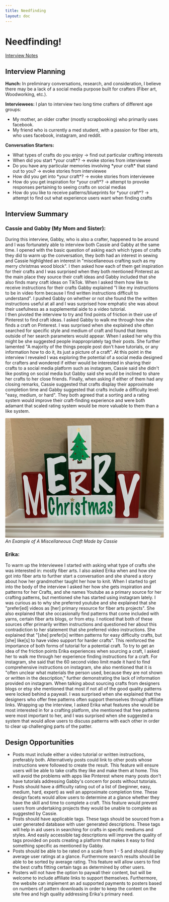 ```yaml
---
title: Needfinding
layout: doc
---
```


# Needfinding!

<a href="/Needfinding Interview Notes.pdf" download="Interview Notes">Interview Notes</a>

## Interview Planning

**Hunch:** In preliminary conversations, research, and consideration, I believe there may be a lack of a social media purpose built for crafters (Fiber art, Woodworking, etc.).

**Interviewees:** I plan to interview two long time crafters of different age groups: 
- My mother, an older crafter (mostly scrapbooking) who primarily uses facebook.
- My friend who is currently a med student, with a passion for fiber arts, who uses facebook, instagram, and reddit.

**Conversation Starters:**
- What types of crafts do you enjoy -> find out particular crafting interests
- When did you start \*your craft\*? -> evoke stories from interviewee
- Do you have any particular memories involving \*your craft\* that stand out to you? -> evoke stories from interviewee
- How did you get into \*your craft\*? -> evoke stories from interviewee
- How do you get inspiration for \*your craft\*? -> attempt to provoke responses pertaining to seeing crafts on social medias
- How do you like to receive patterns/blueprints for \*your craft\*? -> attempt to find out what experience users want when finding crafts

## Interview Summary
### Cassie and Gabby (My Mom and Sister):
During this interview, Gabby, who is also a crafter, happened to be around and I was fortunately able to interview both Cassie and Gabby at the same time. I opened with the basic question of asking each which types of crafts they did to warm up the conversation, they both had an interest in sewing and Cassie highlighted an interest in "miscellaneous crafting such as my merry christmas wood block". I then asked how each of them get inspiration for their crafts and I was surprised when they both mentioned Pinterest as the main place they source their craft ideas and Gabby included that she also finds many craft ideas on TikTok. When I asked them how like to receive instructions for their crafts Gabby explained "I like my instructions to be in video form because I find written instructions difficult to understand". I pushed Gabby on whether or not she found the the written instructions useful at all and I was surprised how emphatic she was about their usefulness as a supplemental aide to a video tutorial. \
I then pivoted the interview to try and find points of friction in their use of Pinterest to find craft ideas. I asked Gabby to walk me through how she finds a craft on Pinterest. I was surprised when she explained she often searched for specific style and medium of craft and found that items outside of her search parameters would appear. When I asked her why this might be she suggested people inappropriately tag their posts. She further lamented "A majority of the things people post don't have tutorials, or any information how to do it, its just a picture of a craft". At this point in the interview I revealed I was exploring the potential of a social media designed for crafters and wondered if either would be interested in sharing their crafts to a social media platform such as instagram, Cassie said she didn't like posting on social media but Gabby said she would be inclined to share her crafts to her close friends. Finally, when asking if either of them had any closing remarks, Cassie suggested that crafts display their approximate completion time and Gabby suggested that crafts include a difficulty level: "easy, medium, or hard". They both agreed that a sorting and a rating system would improve their craft-finding experience and were both adamant that scaled rating system would be more valuable to them than a like system.


![An Example of A Miscellaneous Craft Made by Cassie](../Assets/christmasBlocks.jpg)
*An Example of A Miscellaneous Craft Made by Cassie*

### Erika:
To warm up the Interviewee I started with asking what type of crafts she was interested in: mostly fiber arts. I also asked Erika when and how she got into fiber arts to further start a conversation and she shared a story about how her grandmother taught her how to knit. When I started to get into the body of the interview I asked her how she gets inspiration and patterns for her Crafts, and she names Youtube as a primary source for her crafting patterns, but mentioned she has started using instagram lately. I was curious as to why she preferred youtube and she explained that she "prefer\[ed\] videos as \[her\] primary resource for fiber arts projects". She also explained that she occasionally find patterns that come included with yarns, certain fiber arts blogs, or from etsy. I noticed that both of these sources offer primarily written instructions and questioned her about this contradiction to her statement that she preferred video instructions. She explained that "\[she\] prefer\[s\] written patterns for easy difficulty crafts, but \[she\] like\[s\] to have video support for harder crafts". This reinforced the importance of both forms of tutorial for a potential craft.
To try to get an idea of the friction points Erika experiences when sourcing a craft, I asked her to walk me through her experience finding instructions for a craft. For instagram, she said that the 60 second video limit made it hard to find comprehensive instructions on instagram, she also mentioned that it is "often unclear what materials the person used, because they are not shown or written in the description," further demonstrating the lack of information provided on instagram. When talking about sourcing crafts from designers blogs or etsy she mentioned that most if not all of the good quality patterns were locked behind a paywall. I was surprised when she explained that the designers who offer free patterns often support themselves through affiliate links. Wrapping up the interview, I asked Erika what features she would be most interested in for a crafting platform, she mentioned that free patterns were most important to her, and I was surprised when she suggested a system that would allow users to discuss patterns with each other in order to clear up challenging parts of the patter.

## Design Opportunities
- Posts must include either a video tutorial or written instructions, preferably both. Alternatively posts could link to other posts whose instructions were followed to create the result. This feature will ensure users will be able to take crafts they like and make them at home. This will avoid the problems with apps like Pinterest where many posts don't have tutorials addressing Gabby's concern for posts without tutorials.
- Posts should have a difficulty rating out of a list of (beginner, easy, medium, hard, expert) as well an approximate completion time. These design facets would allow users to determine at a glance whether they have the skill and time to complete a craft. This feature would prevent users from undertaking projects they would be unable to complete as suggested by Cassie.
- Posts should have applicable tags. These tags should be sourced from a user generated database with user generated descriptions. These tags will help in aid users in searching for crafts in specific mediums and styles. And easily accessible tag descriptions will improve the quality of tags provided on posts creating a platform that makes it easy to find something specific as mentioned by Gabby.
- Posts should be able to be rated on a scale from 1 - 5 and should display average user ratings at a glance. Furthermore search results should be able to be sorted by average rating. This feature will allow users to find the best crafts fitting certain tags as determined by other users.
- Posters will not have the option to paywall their content, but will be welcome to include affiliate links to support themselves. Furthermore, the website can implement an ad supported payments to posters based on numbers of pattern downloads in order to keep the content on the site free and high quality addressing Erika's primary need.
